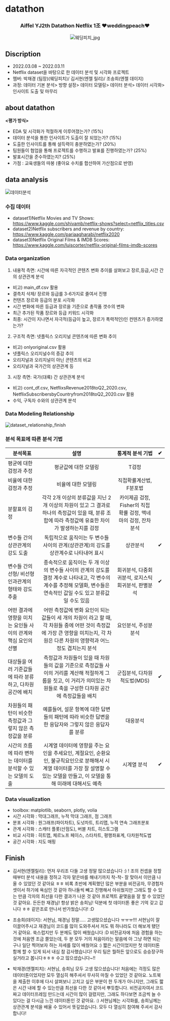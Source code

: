 # datathon

<h3 align="center"> Aiffel YJ2th Datathon Netflix 1조 ❤weddingpeach❤ </h3>

<div align="center">
  
![웨딩피치_jpg](https://user-images.githubusercontent.com/87296126/157383247-227a90c5-f74a-47ce-af03-0d63541902cb.jpg)
 
</div>

## Discription
- 2022.03.08 ~ 2022.03.11
- Netflix dataset을 바탕으로 한 데이터 분석 및 시각화 프로젝트
- 멤버: 박재경 (팀장)(웨딩피치)/ 김서현(엔젤 릴리)/ 조송희(엔젤 데이지)
- 과정: 데이터 기본 분석> 방향 설정> 데이터 모델링> 데이터 분석> 데이터 시각화> 인사이트 도출 및 마무리

## about datathon
**<평가 방식>** 

- EDA 및 시각화가 적절하게 이루어졌는가? (15%)
- 데이터 분석을 통한 인사이트가 도출이 잘 되었는가? (15%)
- 도출한 인사이트를 통해 설득력이 충분하였는가? (20%)
- 팀원들이 협업을 통해 프로젝트를 수행하고 발표를 진행하였는가? (25%)
- 발표시간을 준수하였는지? (25%)
- 가점 : 교육생들의 따봉 (좋아요 수치를 합산하여 가산점으로 반영)

##  data analysis 

![데이터분석](https://user-images.githubusercontent.com/87296126/157386982-086507e9-5101-4daa-b271-6b8d5ef4d24e.jpg)

### 수집 데이터

- dataset1)Netflix Movies and TV Shows: https://www.kaggle.com/shivamb/netflix-shows?select=netflix_titles.csv
- dataset2)Netflix subscribers and revenue by country: https://www.kaggle.com/pariaagharabi/netflix2020
- dataset3)Netflix Original Films & IMDB Scores: https://www.kaggle.com/luiscorter/netflix-original-films-imdb-scores

### Data organization
1) 내용적 측면: 시간에 따른 자극적인 콘텐츠 변화 추이를 살펴보고 장르,등급,시간 간의 상관관계 분석
  - 비고) main_df.csv 활용
  - 결측치 삭제/ 장르와 등급를 3-6가지로 줄여서 진행
  - 컨텐츠 장르와 등급의 분포 시각화
  - 시간 변화에 따른 등급과 장르을 기준으로 총작품 갯수의 변화
  - 최근 추가된 작품 장르와 등급 키워드 시각화
  - 최종: 시간이 지나면서 자극적(등급이 높고, 장르가 폭력적인)인 컨텐츠가 증가하였는가? 
  
2) 구조적 측면: 넷플릭스 오리지널 콘텐츠에 따른 변화 추이
  - 비고) onlyoriginal.csv 활용
  - 넷플릭스 오리지널수의 증감 추이
  - 오리지널과 오리지널이 아닌 콘텐츠의 비교
  - 오리지널과 국가간의 상관관계 등
  
3) 시장 측면: 국가(대륙) 간 상관관계 분석
  - 비고) cont_df.csv, NetflixsRevenue2018toQ2_2020.csv, NetflixSubscribersbyCountryfrom2018toQ2_2020.csv 활용
  - 수익, 구독자 수와의 상관관계 분석

### Data Modeling Relationship
![dataset_relationship_finish](https://user-images.githubusercontent.com/87296126/157676078-5ed215f8-1d43-4445-98d7-94d4fd79cad2.jpg)

### 분석 목표에 따른 분석 기법

| 분석목표 | 설명 | 통계적 분석 기법 | ✔
|---|:---:|:---:|:---:|
평균에 대한 검정과 추정 | 평균값에 대한 모델링 | T검정
비율에 대한 검정과 추정 | 비율에 대한 모델링 | 직접확률계산법, F분포법
분할표의 검정 | 각각 2개 이상의 분류값을 지닌 2개 이상의 차원이 있고 그 결과로 하나의 측정값이 있을 때, 분류 조합에 따라 측정값에 유효한 차이가 발생하는지를 검정 | 카이제곱 검정, Fisher의 직접 확률 검정, 맥네마의 검정, 잔차 분석
변수들 간의 상관관계의 강도 도출 | 독립적으로 움직이는 두 변수들 사이의 관계(상관관계)의 강도를 상관계수로 나타내어 표시 | 상관분석 | ✔
변수들 간의 선형/ 비선형 인과관계의 형태와 강도 추출 |종속적으로 움직이는 두 개 이상의 변수들 사이의 관계의 강도를 결정 계수로 나타내고, 각 변수의 계수를 추정해 모델화, 변수들은 연속적인 값일 수도 있고 분류값일 수도 있음 | 회귀분석, 다중회귀분석, 로지스틱 회귀분석, 판별분석 | ✔
어떤 결과에 영향을 미치는 요인들 사이의 관계와 핵심 요인의 선별 |어떤 측정값에 변화 요인이 되는 값들이 세 개의 차원이 라고 할 때, 각 차원들 중에 어떤 것이 측정값에 가장 큰 영향을 미치는지, 각 차원은 다른 차원의 영향력과 어느 정도 겹치는지 분석 | 요인분석, 주성분분석
대상들을 여러 기준값들에 따라 분류하고, 다차원 공간에 배치 | 측정값과 차원들이 있을 때 차원들의 값을 기준으로 측정값들 사이의 거리를 계산해 적절하게 그룹을 짓고, 이 거리가 의미있는 차원들로 축을 구성한 다차원 공간에 측정값들을 배치 | 군집분석, 다차원척도법(MDS) | ✔
차원들의 패턴이 비슷한 측정값과 그렇지 않은 측정값을 분류 | 예를들어, 설문 항복에 대한 답변들의 패턴에 따라 비슷한 답변을 한 응답자와 그렇지 않은 응답자를 분류 | 대응분석
시간의 흐름에 따라 변하는 데이터를 분석할 수 있는 모델의 도출 | 시계열 데이터에 영향을 주는 요인을 추세요인, 계절요인, 순환요인, 불규칙요인으로 분해해서 시계열 데이터를 가장 잘 설명할 수 있는 모델을 만들고, 이 모델을 통해 미래에 대해서도 예측 | 시계열 분석 | ✔

### Data visualization

- toolbox: matplotlib, seaborn, plotly, volia
- 시간 시각화 : 막대그래프, 누적 막대 그래프, 점 그래프
- 분포 시각화 : 원그래프(파이차트), 도넛차트, 트리맵, 누적 연속 그래프분포
- 관계 시각화 : 스캐터 플롯(산점도), 버블 차트, 히스토그램
- 비교 시각화 : 히트맵, 체르노프 페이스, 스타차트, 평행좌표계, 다차원척도법
- 공간 시각화 : 지도 매핑

## Finish

- 김서현(엔젤릴리): 먼저 우리조 다들 고생 정말 많으셨습니다 :) ! 조의 컨셉을 정할 때부터 분석 내용을 정하고 각자 맡은바를 해내기까지 착-착- 잘 맞아서 이만큼 나올 수 있었던 것 같아요 ㅎㅎ 비록 초반에 계획했던 많은 부분을 비전공자, 무경험자 셋이서 하기에 욕심인 것 같아 하나둘씩 빼고 진행해서 아쉬웠지만 그래도 할 수 있는 만큼 각자의 최선을 다한 결과가 나온 것 같아 프로젝트 끝맺음을 잘 할 수 있었던 것 같아요. 든든한 재경님! 항상 밝은 송희님! 덕분에 첫 데이터톤 좋은 기억 갖고 갑니다 ㅎㅎ 같은조로 만나서 반가웠습니다! :D

- 조송희(데이지): 서현님, 재경님 정말..... 고생많으셨습니다 ㅠㅠㅠ!!! 서현님이 잘 이끌어주시고 재경님이 코드를 많이 도와주셔서 저도 뭐 하나라도 더 해보게 됐던 거 같아요. 쑥스럽지만 두 분께도 많이 배웠습니다 :D 비전공자에 처음 경험을 하는 것에 처음엔 조금 쫄았는데, 두 분 모두 거의 처음이라는 말씀에 아 그냥 하면 되는구나 일단 찍어보자 하는 자세를 많이 배웠어요 :) 짧은 시간이었지만 첫 데이터톤 함께 할 수 있게 되서 내심 참 감사했습니다! 우리 팀은 뭘하든 앞으로도 승승장구하실거라고 봅니다ㅎㅎㅎ 수고 많으셨습니다~!!

- 박재경(엔젤피치): 서현님, 송희님 모두 고생 많으셨습니다! 처음에는 걱정도 많은 데이터톤이었지만 모두 열심히 해주셔서 무사히 마칠 수 있었던 것 같아요. 노트북을 제출한 이후에 다시 살펴보니 고치고 싶은 부분이 한 두개가 아니지만, 그래도 짧은 시간 내에 할 수 있는만큼 최선을 다한 것 같아서 뿌듯합니다. 비전공자여서 코드짜고 데이터프레임 만드는데 시간이 많이 걸렸지만, 그래도 하다보면 조금씩 늘 수 있다는 걸 다시금 느낀 데이터톤인 것 같아요. :) 서현님께는 시각화를, 송희님께는 상관관계 분석을 배울 수 있어서 뜻깊었습니다. 모두 다 열심히 참여해 주셔서 감사합니다!



